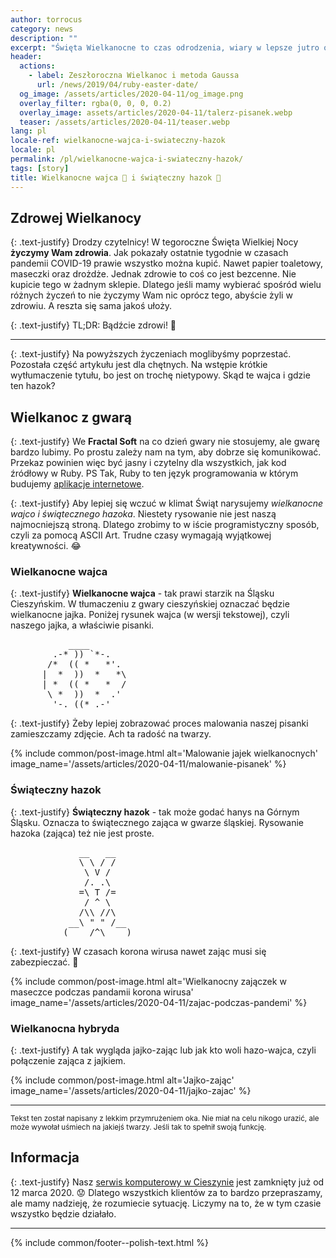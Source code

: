 ```yaml
---
author: torrocus
category: news
description: ""
excerpt: "Święta Wielkanocne to czas odrodzenia, wiary w lepsze jutro oraz radości. Postaramy się dostarczyć przynajmniej tego ostatniego."
header:
  actions:
    - label: Zeszłoroczna Wielkanoc i metoda Gaussa
      url: /news/2019/04/ruby-easter-date/
  og_image: /assets/articles/2020-04-11/og_image.png
  overlay_filter: rgba(0, 0, 0, 0.2)
  overlay_image: assets/articles/2020-04-11/talerz-pisanek.webp
  teaser: /assets/articles/2020-04-11/teaser.webp
lang: pl
locale-ref: wielkanocne-wajca-i-swiateczny-hazok
locale: pl
permalink: /pl/wielkanocne-wajca-i-swiateczny-hazok/
tags: [story]
title: Wielkanocne wajca 🥚 i świąteczny hazok 🐇
---
```


## Zdrowej Wielkanocy

{: .text-justify}
Drodzy czytelnicy!
W tegoroczne Święta Wielkiej Nocy **życzymy Wam zdrowia**.
Jak pokazały ostatnie tygodnie w czasach pandemii COVID-19 prawie wszystko można kupić.
Nawet papier toaletowy, maseczki oraz drożdże.
Jednak zdrowie to coś co jest bezcenne.
Nie kupicie tego w żadnym sklepie.
Dlatego jeśli mamy wybierać spośród wielu różnych życzeń to nie życzymy Wam nic oprócz tego, abyście żyli w zdrowiu.
A reszta się sama jakoś ułoży.

{: .text-justify}
TL;DR: Bądźcie zdrowi!
🐣

----

{: .text-justify}
Na powyższych życzeniach moglibyśmy poprzestać.
Pozostała część artykułu jest dla chętnych.
Na wstępie krótkie wytłumaczenie tytułu, bo jest on trochę nietypowy.
Skąd te wajca i gdzie ten hazok?


## Wielkanoc z gwarą

{: .text-justify}
We **Fractal Soft** na co dzień gwary nie stosujemy, ale gwarę bardzo lubimy.
Po prostu zależy nam na tym, aby dobrze się komunikować.
Przekaz powinien więc być jasny i czytelny dla wszystkich, jak kod źródłowy w Ruby.
PS Tak, Ruby to ten język programowania w którym budujemy [aplikacje internetowe](https://fractalsoft.org/pl).

{: .text-justify}
Aby lepiej się wczuć w klimat Świąt narysujemy _wielkanocne wajco i świątecznego hazoka_.
Niestety rysowanie nie jest naszą najmocniejszą stroną.
Dlatego zrobimy to w iście programistyczny sposób, czyli za pomocą ASCII Art.
Trudne czasy wymagają wyjątkowej kreatywności.
😂

### Wielkanocne wajca

{: .text-justify}
**Wielkanocne wajca** - tak prawi starzik na Śląsku Cieszyńskim.
W tłumaczeniu z gwary cieszyńskiej oznaczać będzie wielkanocne jajka.
Poniżej rysunek wajca (w wersji tekstowej), czyli naszego jajka, a właściwie pisanki.

<pre>
           ____
        .-* )) `*-.
       /*  (( *   *'.
      |  *  ))  *   *\
      | *  (( *   *  /
       \ *  ))  *  .'
        '-._((*_.-'
</pre>

{: .text-justify}
Żeby lepiej zobrazować proces malowania naszej pisanki zamieszczamy zdjęcie.
Ach ta radość na twarzy.

{% include common/post-image.html
           alt='Malowanie jajek wielkanocnych'
           image_name='/assets/articles/2020-04-11/malowanie-pisanek'
%}


### Świąteczny hazok

{: .text-justify}
**Świąteczny hazok** - tak może godać hanys na Górnym Śląsku.
Oznacza to świątecznego zająca w gwarze śląskiej.
Rysowanie hazoka (zająca) też nie jest proste.

<pre>
             __   __
             \ \ / /
              \ V /
              /. .\
             =\ T /=
              / ^ \
             /\\ //\
           __\ " " /__
          (____/^\____)
</pre>

{: .text-justify}
W czasach korona wirusa nawet zając musi się zabezpieczać.
🐰

{% include common/post-image.html
           alt='Wielkanocny zajączek w maseczce podczas pandamii korona wirusa'
           image_name='/assets/articles/2020-04-11/zajac-podczas-pandemi'
%}


### Wielkanocna hybryda

{: .text-justify}
A tak wygląda jajko-zając lub jak kto woli hazo-wajca, czyli połączenie zająca z jajkiem.

{% include common/post-image.html
           alt='Jajko-zając'
           image_name='/assets/articles/2020-04-11/jajko-zajac'
%}


----

<small class='text-justify'>
Tekst ten został napisany z lekkim przymrużeniem oka.
Nie miał na celu nikogo urazić, ale może wywołał uśmiech na jakiejś twarzy.
Jeśli tak to spełnił swoją funkcję.
</small>

## Informacja

{: .text-justify}
Nasz [serwis komputerowy w Cieszynie](https://fractalsoft.org/pl/cieszyn) jest zamknięty już od 12 marca 2020.
😟
Dlatego wszystkich klientów za to bardzo przepraszamy, ale mamy nadzieję, że rozumiecie sytuację.
Liczymy na to, że w tym czasie wszystko będzie działało.

----
{% include common/footer--polish-text.html %}
